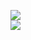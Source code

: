 [![](https://img.shields.io/badge/Made%20With-Github%20Spray-lightgrey.svg?style=for-the-badge&logo=github)](https://github.com/Annihil/github-spray#3637)  
[![](https://i.imgur.com/2DrTn0Z.gif)](https://github.com/Annihil/github-spray)